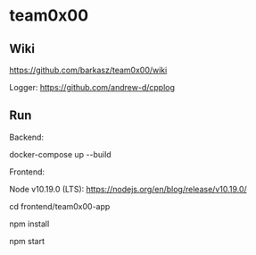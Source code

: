# team0x00

## Wiki
https://github.com/barkasz/team0x00/wiki   


Logger: https://github.com/andrew-d/cpplog


## Run
Backend:

docker-compose up --build

Frontend:

Node v10.19.0 (LTS): https://nodejs.org/en/blog/release/v10.19.0/

cd frontend/team0x00-app

npm install

npm start
